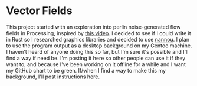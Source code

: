 # Vector Fields

This project started with an exploration into perlin noise-generated flow fields in Processing, inspired by [this video](https://www.youtube.com/watch?v=BjoM9oKOAKY). I decided to see if I could write it in Rust so I researched graphics libraries and decided to use [nannou](https://nannou.cc). 
I plan to use the program output as a desktop background on my Gentoo machine. I haven't heard of anyone doing this so far, but I'm sure it's possible and I'll find a way if need be. I'm posting it here so other people can use it if they want to, and because I've been working on it offline for a while and I want my GitHub chart to be green. If/when I find a way to make this my background, I'll post instructions here.
